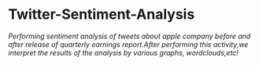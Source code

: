 # Twitter-Sentiment-Analysis

*Performing sentiment analysis of tweets about apple company before and after release of quarterly earnings report.After performing this activity,we interpret the results of the analysis by various graphs, wordclouds,etc!*

